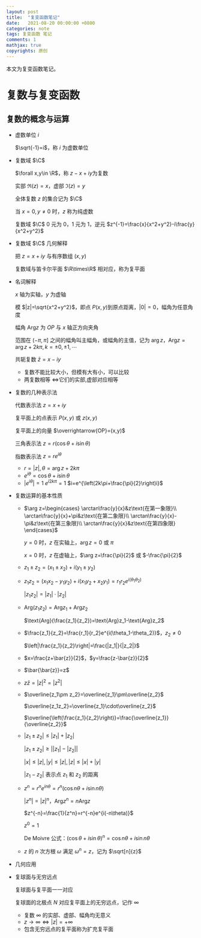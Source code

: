 ```yaml
---
layout: post
title:  "复变函数笔记"
date:   2021-08-20 00:00:00 +0800
categories: note
tags: 复变函数 笔记
comments: 1
mathjax: true
copyrights: 原创
---
```


本文为复变函数笔记。

# 复数与复变函数

## 复数的概念与运算

- 虚数单位 $i$

  $\sqrt{-1}=i$，称 $i$ 为虚数单位

- 复数域 $\C$

  $\forall x,y\in \R$，称 $z-x+iy$​ 为复数

  实部 $\Re(z)=x$，虚部 $\Im(z)=y$

  全体复数 $z$ 的集合记为 $\C$

  当 $x=0,y\neq0$ 时，$z$ 称为纯虚数

  复数域 $\C$ 0 元为 0，1 元为 1，逆元 $z^{-1}=\frac{x}{x^2+y^2}-i\frac{y}{x^2+y^2}$

- 复数域 $\C$ 几何解释

  把 $z=x+iy$ 与有序数组 $(x,y)$

  复数域与笛卡尔平面 $\R\times\R$ 相对应，称为复平面

- 名词解释

  $x$ 轴为实轴，$y$ 为虚轴

  模 $|z|=\sqrt{x^2+y^2}$​，即点 $P(x,y)$​ 到原点距离，$|0|=0$，幅角为任意角度

  幅角 $\text{Arg} z$​ 为 $OP$​ 与 $x$​​ 轴正方向夹角

  范围在 $\left(-\pi,\pi\right]$ 之间的幅角叫主幅角，或幅角的主值，记为 $\arg z$，$\text{Arg}z=\arg z+2k\pi,k=\pm0,\pm1,\cdots$

  共轭复数 $\bar{z}=x-iy$

  - 复数不能比较大小，但模有大有小，可以比较
  - 两复数相等 $\Longleftrightarrow$​ 它们的实部,虚部对应相等

- 复数的几种表示法

  代数表示法 $z=x+iy$

  复平面上的点表示 $P(x,y)$ 或 $z(x,y)$

  复平面上的向量 $\overrightarrow{OP}=(x,y)$

  三角表示法 $z=r(\cos\theta +i\sin \theta)$

  指数表示法 $z=re^{i\theta}$

  - $r=|z|,\theta=\arg z+2k\pi$
  - $e^{i\theta}=\cos\theta+i\sin\theta$
  - $|e^{i\theta}|=1$
    $e^{i2k\pi}=1$
    $i=e^{\left(2k\pi+\frac{\pi}{2}\right)i}$

- 复数运算的基本性质

  - $\arg z=\begin{cases}
    \arctan\frac{y}{x}&z\text{在第一象限}\\
    \arctan\frac{y}{x}+\pi&z\text{在第二象限}\\
    \arctan\frac{y}{x}-\pi&z\text{在第三象限}\\
    \arctan\frac{y}{x}&z\text{在第四象限}
    \end{cases}$
  
    $y=0$ 时，$z$ 在实轴上，$\arg z=0$ 或 $\pi$
  
    $x=0$ 时，$z$ 在虚轴上，$\arg z=\frac{\pi}{2}$ 或 $-\frac{\pi}{2}$​
  
  - $z_1\pm z_2=(x_1\pm x_2)+i(y_1\pm y_2)$
  
  - $z_1 z_2=(x_1x_2-y_1y_2)+i(x_1y_2+x_2y_1)=r_1r_2e^{i(\theta_1\theta_2)}$
  
    $|z_1z_2|=|z_1|\cdot|z_2|$
  
  - $\text{Arg}(z_1z_2)=\text{Arg}z_1+\text{Arg}z_2$​
  
    $\text{Arg}(\frac{z_1}{z_2})=\text{Arg}z_1-\text{Arg}z_2$
  
  - $\frac{z_1}{z_2}=\frac{r_1}{r_2}e^{i(\theta_1-\theta_2)}$，$z_2\neq0$
  
    $\left|\frac{z_1}{z_2}\right|=\frac{|z_1|}{|z_2|}$
  
  - $x=\frac{z+\bar{z}}{2}$，$y=\frac{z-\bar{z}}{2}$
  
  - $\bar{\bar{z}}=z$
  
  - $z\bar{z}={|z|}^2=\left|z^2\right|$
  
  - $\overline{z_1\pm z_2}=\overline{z_1}\pm\overline{z_2}$
  
    $\overline{z_1z_2}=\overline{z_1}\cdot\overline{z_2}$
  
    $\overline{\left(\frac{z_1}{z_2}\right)}=\frac{\overline{z_1}}{\overline{z_2}}$
  
  - $|z_1\pm z_2|\leq|z_1|+|z_2|$
  
    $|z_1\pm z_2|\geq\left||z_1|-|z_2|\right|$
  
    $|x|\leq |z|,|y|\leq|z|,|z|\leq|x|+|y|$
  
    $|z_1-z_2|$ 表示点 $z_1$ 和 $z_2$​ 的距离
  
  - $z^n=r^ne^{in\theta}=r^n(\cos{n\theta}+i\sin{n\theta})$
  
    $|z^n|={|z|}^n$，$\text{Arg}z^n=n\text{Arg}z$
  
    $z^{-n}=\frac{1}{z^n}=r^{-n}e^{i(-n\theta)}$
  
    $z^0=1$
  
    De Moivre 公式：${(\cos{\theta}+i\sin{\theta})}^n=\cos{n\theta}+i\sin{n\theta}$
  
  - $z$ 的 $n$ 次方根 $\omega$ 满足 $\omega^n=z$，记为 $\sqrt[n]{z}$
  
- 几何应用

- 复球面与无穷远点

  复球面与复平面一一对应

  复球面的北极点 $N$ 对应复平面上的无穷远点，记作 $\infty$
  - 复数 $\infty$ 的实部、虚部、幅角均无意义
  - $z\rightarrow\infty\Leftrightarrow |z|=+\infty$
  - 包含无穷远点的复平面称为扩充复平面

